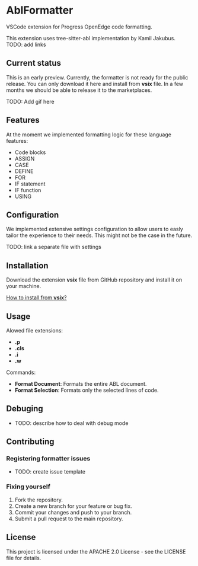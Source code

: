 # AblFormatter

VSCode extension for Progress OpenEdge code formatting.

This extension uses tree-sitter-abl implementation by Kamil Jakubus. TODO: add links

## Current status

This is an early preview. Currently, the formatter is not ready for the public release. You can only download it here and install from **vsix** file. In a few months we should be able to release it to the marketplaces.

TODO: Add gif here

## Features

At the moment we implemented formatting logic for these language features:

- Code blocks
- ASSIGN
- CASE
- DEFINE
- FOR
- IF statement
- IF function
- USING

## Configuration

We implemented extensive settings configuration to allow users to easly tailor the experience to their needs. This might not be the case in the future.

TODO: link a separate file with settings

## Installation

Download the extension **vsix** file from GitHub repository and install it on your machine.

[How to install from **vsix**?](https://code.visualstudio.com/docs/editor/extension-marketplace#_install-from-a-vsix)

## Usage

Alowed file extensions:

- **.p**
- **.cls**
- **.i**
- **.w**

Commands:

- **Format Document**: Formats the entire ABL document.
- **Format Selection**: Formats only the selected lines of code.

## Debuging

- TODO: describe how to deal with debug mode

## Contributing

### Registering formatter issues

- TODO: create issue template

### Fixing yourself

1. Fork the repository.
2. Create a new branch for your feature or bug fix.
3. Commit your changes and push to your branch.
4. Submit a pull request to the main repository.

## License

This project is licensed under the APACHE 2.0 License - see the LICENSE file for details.
